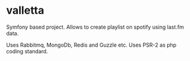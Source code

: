 valletta
========

Symfony based project.
Allows to create playlist on spotify using last.fm data.

Uses Rabbitmq, MongoDb, Redis and Guzzle etc.
Uses PSR-2 as php coding standard.
